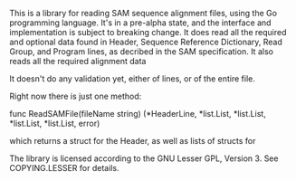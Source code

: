 This is a library for reading SAM sequence alignment files, using the
Go programming language. It's in a pre-alpha state, and the interface
and implementation is subject to breaking change. It does read all the
required and optional data found in Header, Sequence Reference
Dictionary, Read Group, and Program lines, as decribed in the SAM
specification. It also reads all the required alignment data

It doesn't do any validation yet, either of lines, or of the entire
file.

Right now there is just one method:

func ReadSAMFile(fileName string) (*HeaderLine, *list.List, *list.List, *list.List, *list.List, error)

which returns a struct for the Header, as well as lists of structs for

The library is licensed according to the GNU Lesser GPL, Version 3. See COPYING.LESSER for details.